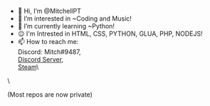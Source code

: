 - 👋 Hi, I’m @MitchellPT
- 👀 I’m interested in ~Coding and Music!
- 🌱 I’m currently learning ~Python!
- 😉 I'm Intrested in HTML, CSS, PYTHON, GLUA, PHP, NODEJS!
- 📫 How to reach me:\
Discord: Mitch#9487,\
[Discord Server](https://discord.gg/u4u3XYw),\
[Steam](https://steamcommunity.com/id/mitchellpt/)\
<!-- 💞️ I’m looking to collaborate on ... -->\

(Most repos are now private)
